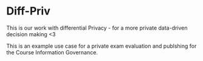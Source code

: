 # Diff-Priv
This is our work with differential Privacy - for a more private data-driven decision making &lt;3

This is an example use case for a private exam evaluation and publshing for the Course Information Governance.

